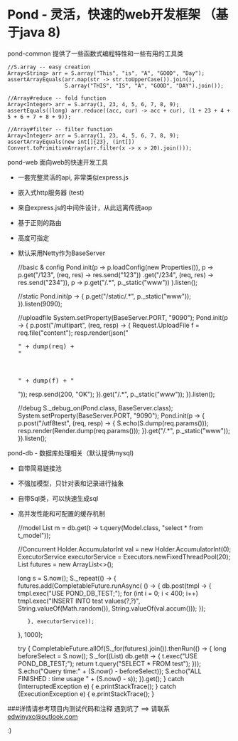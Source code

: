 Pond - 灵活，快速的web开发框架 （基于java 8)
====

pond-common 提供了一些函数式编程特性和一些有用的工具类


    //S.array -- easy creation
    Array<String> arr = S.array("This", "is", "A", "GOOD", "Day");
    assertArrayEquals(arr.map(str -> str.toUpperCase()).join(),
                      S.array("THIS", "IS", "A", "GOOD", "DAY").join());

    //Array#reduce -- fold function
    Array<Integer> arr = S.array(1, 23, 4, 5, 6, 7, 8, 9);
    assertEquals((long) arr.reduce((acc, cur) -> acc + cur), (1 + 23 + 4 + 5 + 6 + 7 + 8 + 9));

    //Array#filter -- filter function
    Array<Integer> arr = S.array(1, 23, 4, 5, 6, 7, 8, 9);
    assertArrayEquals(new int[]{23}, (int[]) Convert.toPrimitiveArray(arr.filter(x -> x > 20).join()));


pond-web 面向web的快速开发工具

 * 一套完整灵活的api, 非常类似express.js
 * 嵌入式http服务器 (test)
 * 来自express.js的中间件设计，从此远离传统aop
 * 基于正则的路由
 * 高度可指定
 * 默认采用Netty作为BaseServer


    //basic & config
    Pond.init(p -> p.loadConfig(new Properties()),
              p -> p.get("/123", (req, res) -> res.send("123"))
                  .get("/234", (req, res) -> res.send("234")),
              p -> p.get("/.*", p._static("www"))
    ).listen();

    //static
    Pond.init(p -> {
      p.get("/static/.*", p._static("www"));
    }).listen(9090);

    //uploadfile
    System.setProperty(BaseServer.PORT, "9090");
    Pond.init(p -> {
      p.post("/multipart", (req, resp) -> {
        Request.UploadFile f = req.file("content");
        resp.render(json("<pre>" + dump(req) + "</pre><br><pre>" + dump(f) + "</pre>"));
        resp.send(200, "OK");
      }).get("/.*", p._static("www"));
    }).listen();

    //debug
    S._debug_on(Pond.class, BaseServer.class);
    System.setProperty(BaseServer.PORT, "9090");
    Pond.init(p -> {
      p.post("/utf8test", (req, resp) -> {
        S.echo(S.dump(req.params()));
        resp.render(Render.dump(req.params()));
      }).get("/.*", p._static("www"));
    }).listen();



pond-db - 数据库处理相关（默认提供mysql)
 * 自带简易链接池
 * 不强加模型，只针对表和记录进行抽象
 * 自带Sql类，可以快速生成sql
 * 高并发性能和可配置的缓存机制


    //model
    List<Model> m = db.get(t -> t.query(Model.class, "select * from t_model"));

    //Concurrent
    Holder.AccumulatorInt val = new Holder.AccumulatorInt(0);
    ExecutorService executorService = Executors.newFixedThreadPool(20);
    List<CompletableFuture> futures = new ArrayList<>();

    long s = S.now();
    S._repeat(() -> {
      futures.add(CompletableFuture.runAsync(
          () -> {
            db.post(tmpl -> {
              tmpl.exec("USE POND_DB_TEST;");
              for (int i = 0; i < 400; i++)
                tmpl.exec("INSERT INTO test values(?,?)",
                    String.valueOf(Math.random()), String.valueOf(val.accum()));
            });

          }, executorService));
    }, 1000);

    try {
      CompletableFuture.allOf(S._for(futures).join()).thenRun(() -> {
        long beforeSelect = S.now();
        S._for((List<Record>) db.get(t -> {
          t.exec("USE POND_DB_TEST;");
          return t.query("SELECT * FROM test");
        }));
        S.echo("Query time:" + (S.now() - beforeSelect));
        S.echo("ALL FINISHED : time usage " + (S.now() - s));
      }).get();
    } catch (InterruptedException e) {
      e.printStackTrace();
    } catch (ExecutionException e) {
      e.printStackTrace();
    }


    
###详情请参考项目内测试代码和注释
遇到坑了 ==> 请联系 edwinyxc@outlook.com

:)
